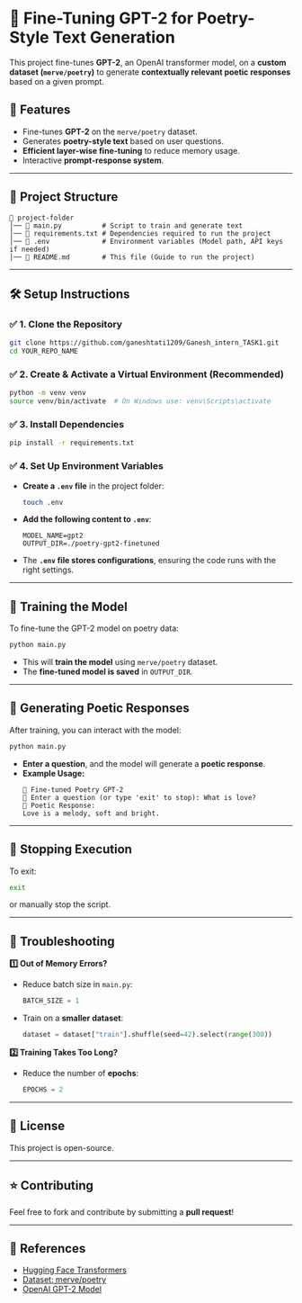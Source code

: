 # 📝 Fine-Tuning GPT-2 for Poetry-Style Text Generation

This project fine-tunes **GPT-2**, an OpenAI transformer model, on a **custom dataset (`merve/poetry`)** to generate **contextually relevant poetic responses** based on a given prompt.

## 🚀 Features
- Fine-tunes **GPT-2** on the `merve/poetry` dataset.
- Generates **poetry-style text** based on user questions.
- **Efficient layer-wise fine-tuning** to reduce memory usage.
- Interactive **prompt-response system**.

---

## 📂 Project Structure
```
📁 project-folder
│── 📄 main.py          # Script to train and generate text
│── 📄 requirements.txt # Dependencies required to run the project
│── 📄 .env             # Environment variables (Model path, API keys if needed)
│── 📜 README.md        # This file (Guide to run the project)
```

---

## 🛠️ Setup Instructions

### ✅ **1. Clone the Repository**
```sh
git clone https://github.com/ganeshtati1209/Ganesh_intern_TASK1.git
cd YOUR_REPO_NAME
```

### ✅ **2. Create & Activate a Virtual Environment (Recommended)**
```sh
python -m venv venv
source venv/bin/activate  # On Windows use: venv\Scripts\activate
```

### ✅ **3. Install Dependencies**
```sh
pip install -r requirements.txt
```

### ✅ **4. Set Up Environment Variables**
- **Create a `.env` file** in the project folder:
  ```sh
  touch .env
  ```
- **Add the following content to `.env`**:
  ```
  MODEL_NAME=gpt2
  OUTPUT_DIR=./poetry-gpt2-finetuned
  ```
- The **`.env` file stores configurations**, ensuring the code runs with the right settings.

---

## 🎯 Training the Model
To fine-tune the GPT-2 model on poetry data:
```sh
python main.py
```
- This will **train the model** using `merve/poetry` dataset.
- The **fine-tuned model is saved** in `OUTPUT_DIR`.

---

## 💬 Generating Poetic Responses
After training, you can interact with the model:
```sh
python main.py
```
- **Enter a question**, and the model will generate a **poetic response**.
- **Example Usage:**
  ```
  🔵 Fine-tuned Poetry GPT-2
  💬 Enter a question (or type 'exit' to stop): What is love?
  📝 Poetic Response:
  Love is a melody, soft and bright.
  ```

---

## 🛑 Stopping Execution
To exit:
```sh
exit
```
or manually stop the script.

---

## 📌 Troubleshooting
**1️⃣ Out of Memory Errors?**
- Reduce batch size in `main.py`:
  ```python
  BATCH_SIZE = 1
  ```
- Train on a **smaller dataset**:
  ```python
  dataset = dataset["train"].shuffle(seed=42).select(range(300))
  ```

**2️⃣ Training Takes Too Long?**
- Reduce the number of **epochs**:
  ```python
  EPOCHS = 2
  ```

---

## 📜 License
This project is open-source.

---

## ⭐ Contributing
Feel free to fork and contribute by submitting a **pull request**!

---

## 🔗 References
- [Hugging Face Transformers](https://huggingface.co/transformers/)
- [Dataset: merve/poetry](https://huggingface.co/datasets/merve/poetry)
- [OpenAI GPT-2 Model](https://huggingface.co/gpt2)

